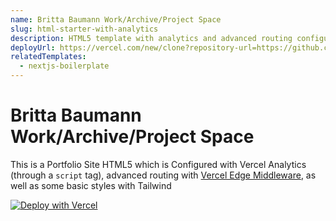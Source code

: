 ```yaml
---
name: Britta Baumann Work/Archive/Project Space
slug: html-starter-with-analytics
description: HTML5 template with analytics and advanced routing configuration.
deployUrl: https://vercel.com/new/clone?repository-url=https://github.com/vercel/examples/tree/main/solutions/html&project-name=html
relatedTemplates:
  - nextjs-boilerplate
---
```


# Britta Baumann Work/Archive/Project Space
This is a Portfolio Site HTML5  which is Configured with Vercel Analytics (through a `script` tag), advanced routing with [Vercel Edge Middleware](https://vercel.com/docs/concepts/functions/edge-middleware), as well as some basic styles with Tailwind

[![Deploy with Vercel](https://vercel.com/button)](https://vercel.com/new/clone?repository-url=https://github.com/vercel/examples/tree/main/solutions/html&project-name=html)
